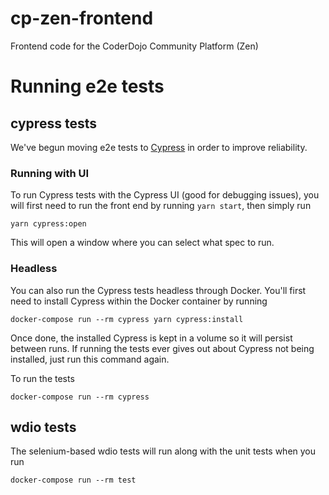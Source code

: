 # cp-zen-frontend
Frontend code for the CoderDojo Community Platform (Zen)

# Running e2e tests

## cypress tests
We've begun moving e2e tests to [Cypress](https://www.cypress.io/) in order to improve reliability.

### Running with UI
To run Cypress tests with the Cypress UI (good for debugging issues), you will first need to run the front end by running `yarn start`, then simply run
```
yarn cypress:open
```

This will open a window where you can select what spec to run.

### Headless
You can also run the Cypress tests headless through Docker. You'll first need to install Cypress within the Docker container by running
```
docker-compose run --rm cypress yarn cypress:install
```

Once done, the installed Cypress is kept in a volume so it will persist between runs. If running the tests ever gives out about Cypress not being installed, just run this command again.

To run the tests
```
docker-compose run --rm cypress
```

## wdio tests
The selenium-based wdio tests will run along with the unit tests when you run
```
docker-compose run --rm test
```
